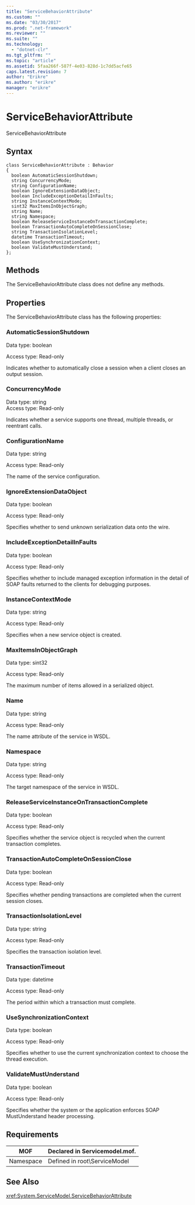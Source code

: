 ```yaml
---
title: "ServiceBehaviorAttribute"
ms.custom: ""
ms.date: "03/30/2017"
ms.prod: ".net-framework"
ms.reviewer: ""
ms.suite: ""
ms.technology: 
  - "dotnet-clr"
ms.tgt_pltfrm: ""
ms.topic: "article"
ms.assetid: 5faa266f-587f-4e03-828d-1c7dd5acfe65
caps.latest.revision: 7
author: "Erikre"
ms.author: "erikre"
manager: "erikre"
---
```

# ServiceBehaviorAttribute
ServiceBehaviorAttribute  
  
## Syntax  
  
```  
class ServiceBehaviorAttribute : Behavior  
{  
  boolean AutomaticSessionShutdown;  
  string ConcurrencyMode;  
  string ConfigurationName;  
  boolean IgnoreExtensionDataObject;  
  boolean IncludeExceptionDetailInFaults;  
  string InstanceContextMode;  
  sint32 MaxItemsInObjectGraph;  
  string Name;  
  string Namespace;  
  boolean ReleaseServiceInstanceOnTransactionComplete;  
  boolean TransactionAutoCompleteOnSessionClose;  
  string TransactionIsolationLevel;  
  datetime TransactionTimeout;  
  boolean UseSynchronizationContext;  
  boolean ValidateMustUnderstand;  
};  
```  
  
## Methods  
 The ServiceBehaviorAttribute class does not define any methods.  
  
## Properties  
 The ServiceBehaviorAttribute class has the following properties:  
  
### AutomaticSessionShutdown  
 Data type: boolean  
  
 Access type: Read-only  
  
 Indicates whether to automatically close a session when a client closes an output session.  
  
### ConcurrencyMode  
 Data type: string  
Access type: Read-only  
  
 Indicates whether a service supports one thread, multiple threads, or reentrant calls.  
  
### ConfigurationName  
 Data type: string  
  
 Access type: Read-only  
  
 The name of the service configuration.  
  
### IgnoreExtensionDataObject  
 Data type: boolean  
  
 Access type: Read-only  
  
 Specifies whether to send unknown serialization data onto the wire.  
  
### IncludeExceptionDetailInFaults  
 Data type: boolean  
  
 Access type: Read-only  
  
 Specifies whether to include managed exception information in the detail of SOAP faults returned to the clients for debugging purposes.  
  
### InstanceContextMode  
 Data type: string  
  
 Access type: Read-only  
  
 Specifies when a new service object is created.  
  
### MaxItemsInObjectGraph  
 Data type: sint32  
  
 Access type: Read-only  
  
 The maximum number of items allowed in a serialized object.  
  
### Name  
 Data type: string  
  
 Access type: Read-only  
  
 The name attribute of the service in WSDL.  
  
### Namespace  
 Data type: string  
  
 Access type: Read-only  
  
 The target namespace of the service in WSDL.  
  
### ReleaseServiceInstanceOnTransactionComplete  
 Data type: boolean  
  
 Access type: Read-only  
  
 Specifies whether the service object is recycled when the current transaction completes.  
  
### TransactionAutoCompleteOnSessionClose  
 Data type: boolean  
  
 Access type: Read-only  
  
 Specifies whether pending transactions are completed when the current session closes.  
  
### TransactionIsolationLevel  
 Data type: string  
  
 Access type: Read-only  
  
 Specifies the transaction isolation level.  
  
### TransactionTimeout  
 Data type: datetime  
  
 Access type: Read-only  
  
 The period within which a transaction must complete.  
  
### UseSynchronizationContext  
 Data type: boolean  
  
 Access type: Read-only  
  
 Specifies whether to use the current synchronization context to choose the thread execution.  
  
### ValidateMustUnderstand  
 Data type: boolean  
  
 Access type: Read-only  
  
 Specifies whether the system or the application enforces SOAP MustUnderstand header processing.  
  
## Requirements  
  
|MOF|Declared in Servicemodel.mof.|  
|---------|-----------------------------------|  
|Namespace|Defined in root\ServiceModel|  
  
## See Also  
 <xref:System.ServiceModel.ServiceBehaviorAttribute>
